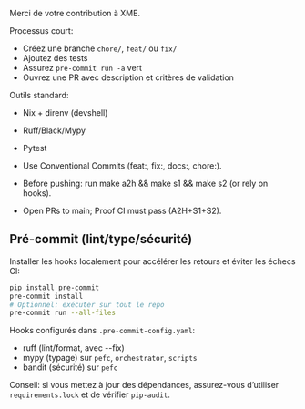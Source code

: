 Merci de votre contribution à XME.

Processus court:
- Créez une branche `chore/`, `feat/` ou `fix/`
- Ajoutez des tests
- Assurez `pre-commit run -a` vert
- Ouvrez une PR avec description et critères de validation

Outils standard:
- Nix + direnv (devshell)
- Ruff/Black/Mypy
- Pytest

- Use Conventional Commits (feat:, fix:, docs:, chore:).
- Before pushing: run make a2h && make s1 && make s2 (or rely on hooks).
- Open PRs to main; Proof CI must pass (A2H+S1+S2).

## Pré-commit (lint/type/sécurité)

Installer les hooks localement pour accélérer les retours et éviter les échecs CI:

```bash
pip install pre-commit
pre-commit install
# Optionnel: exécuter sur tout le repo
pre-commit run --all-files
```

Hooks configurés dans `.pre-commit-config.yaml`:
- ruff (lint/format, avec --fix)
- mypy (typage) sur `pefc`, `orchestrator`, `scripts`
- bandit (sécurité) sur `pefc`

Conseil: si vous mettez à jour des dépendances, assurez-vous d’utiliser `requirements.lock` et de vérifier `pip-audit`.